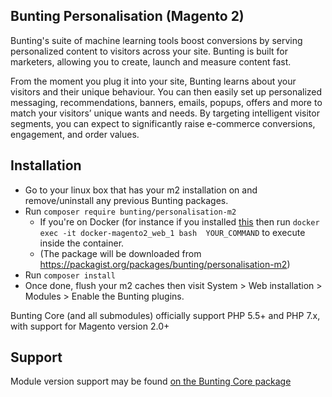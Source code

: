 ## Bunting Personalisation (Magento 2)

Bunting's suite of machine learning tools boost conversions by serving personalized content to visitors across your site. Bunting is built for marketers, allowing you to create, launch and measure content fast.

From the moment you plug it into your site, Bunting learns about your visitors and their unique behaviour. You can then easily set up personalized messaging, recommendations, banners, emails, popups, offers and more to match your visitors’ unique wants and needs. By targeting intelligent visitor segments, you can expect to significantly raise e-commerce conversions, engagement, and order values.

## Installation

* Go to your linux box that has your m2 installation on and remove/uninstall any previous Bunting packages.
* Run `composer require bunting/personalisation-m2`
  * If you're on Docker (for instance if you installed [this](https://github.com/buntingsoftware/docker-magento2]) then run `docker exec -it docker-magento2_web_1 bash  YOUR_COMMAND` to execute inside the container.
  * (The package will be downloaded from https://packagist.org/packages/bunting/personalisation-m2)
* Run `composer install`
* Once done, flush your m2 caches then visit System > Web installation > Modules > Enable the Bunting plugins.   

Bunting Core (and all submodules) officially support PHP 5.5+ and PHP 7.x, with support for Magento version 2.0+


## Support

Module version support may be found [on the Bunting Core package](https://bitbucket.org/bunting-software/bunting-magento-2-core)
